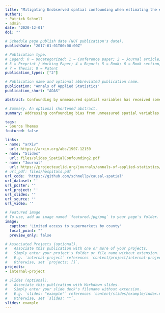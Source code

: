 ```yaml
---
title: "Mitigating Unobserved spatial confounding when estimating the effect of supermarket access on cardiovascular disease deaths"
authors:
- Patrick Schnell
- admin
date: "2020-12-01"
doi: ""

# Schedule page publish date (NOT publication's date).
publishDate: "2017-01-01T00:00:00Z"

# Publication type.
# Legend: 0 = Uncategorized; 1 = Conference paper; 2 = Journal article;
# 3 = Preprint / Working Paper; 4 = Report; 5 = Book; 6 = Book section;
# 7 = Thesis; 8 = Patent
publication_types: ["2"]

# Publication name and optional abbreviated publication name.
publication: "Annals of Applied Statistics"
publication_short: "AOAS"

abstract: Confounding by unmeasured spatial variables has received some attention in the spatial statistics and causal inference literatures, but concepts and approaches have remained largely separated. In this paper, we aim to bridge these distinct strands of statistics by considering unmeasured spatial confounding within a causal inference framework, and estimating effects using outcome regression tools popular within the spatial literature. First, we show how using spatially correlated random effects in the outcome model, an approach common among spatial statisticians, does not necessarily mitigate bias due to spatial confounding, a previously published but not universally known result. Motivated by the bias term of commonly-used estimators, we propose an affine estimator which addresses this deficiency. We discuss how unbiased estimation of causal parameters in the presence of unmeasured spatial confounding can only be achieved under an untestable set of assumptions which will often be application-specific. We provide a set of assumptions which describe how the exposure and outcome of interest relate to the unmeasured variables, and which is sufficient for identification of the causal effect based on the observed data. We examine identifiability issues through the lens of restricted maximum likelihood estimation in linear models, and implement our method using a fully Bayesian approach applicable to any type of outcome variable. This work is motivated by and used to estimate the effect of county-level limited access to supermarkets on the rate of cardiovascular disease deaths in the elderly across the whole continental United States. Even though standard approaches return null or protective effects, our approach uncovers evidence of unobserved spatial confounding, and indicates that limited supermarket access has a harmful effect on cardiovascular mortality.

# Summary. An optional shortened abstract.
summary: Addressing confounding bias from unmeasured spatial variables using mixed models.

tags:
- Source Themes
featured: false

links:
- name: "arXiv"
  url: https://arxiv.org/abs/1907.12150
- name: "Slides"
  url: files/slides_SpatialConfounding2.pdf
- name: "Journal"
  url: https://projecteuclid.org/journals/annals-of-applied-statistics/volume-14/issue-4/Mitigating-unobserved-spatial-confounding-when-estimating-the-effect-of-supermarket/10.1214/20-AOAS1377.full
# url_pdf: files/hospitals.pdf
url_code: 'https://github.com/schnellp/causal-spatial'
url_dataset: ''
url_poster: ''
url_project: ''
url_slides: ''
url_source: ''
url_video: ''

# Featured image
# To use, add an image named `featured.jpg/png` to your page's folder. 
image:
  caption: 'Limited access to supermarkets by county'
  focal_point: ""
  preview_only: false

# Associated Projects (optional).
#   Associate this publication with one or more of your projects.
#   Simply enter your project's folder or file name without extension.
#   E.g. `internal-project` references `content/project/internal-project/index.md`.
#   Otherwise, set `projects: []`.
projects:
- internal-project

# Slides (optional).
#   Associate this publication with Markdown slides.
#   Simply enter your slide deck's filename without extension.
#   E.g. `slides: "example"` references `content/slides/example/index.md`.
#   Otherwise, set `slides: ""`.
slides: example
---
```


